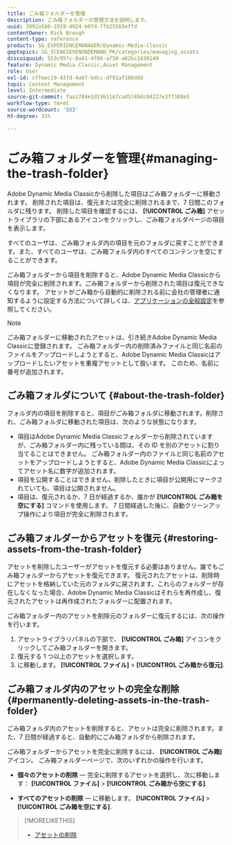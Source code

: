 ```yaml
---
title: ごみ箱フォルダーを管理
description: ごみ箱フォルダーの管理方法を説明します。
uuid: 3992a5b8-1919-4924-b07d-7fb25565effd
contentOwner: Rick Brough
content-type: reference
products: SG_EXPERIENCEMANAGER/Dynamic-Media-Classic
geptopics: SG_SCENESEVENONDEMAND_PK/categories/managing_assets
discoiquuid: 553c95fc-0a41-4f06-af50-a62bc1438149
feature: Dynamic Media Classic,Asset Management
role: User
exl-id: cffeec19-43fd-4a97-bdcc-df81af108ddd
topic: Content Management
level: Intermediate
source-git-commit: faa1784e1d19b1167cad5749dc04227e3ff388e5
workflow-type: tm+mt
source-wordcount: '553'
ht-degree: 31%

---
```


# ごみ箱フォルダーを管理{#managing-the-trash-folder}

Adobe Dynamic Media Classicから削除した項目はごみ箱フォルダーに移動されます。 削除された項目は、復元または完全に削除されるまで、7 日間このフォルダに残ります。 削除した項目を確認するには、 **[!UICONTROL ごみ箱]** アセットライブラリの下部にあるアイコンをクリックし、ごみ箱フォルダページの項目を表示します。

すべてのユーザは、ごみ箱フォルダ内の項目を元のフォルダに戻すことができます。また、すべてのユーザは、ごみ箱フォルダ内のすべてのコンテンツを空にすることができます。

ごみ箱フォルダーから項目を削除すると、Adobe Dynamic Media Classicから項目が完全に削除されます。ごみ箱フォルダーから削除された項目は復元できなくなります。 アセットがごみ箱から自動的に削除される前に会社の管理者に通知するように設定する方法について詳しくは、[アプリケーションの全般設定](application-setup.md#general_settings)を参照してください。

>[!NOTE]
>
>ごみ箱フォルダーに移動されたアセットは、引き続きAdobe Dynamic Media Classicに登録されます。 ごみ箱フォルダー内の削除済みファイルと同じ名前のファイルをアップロードしようとすると、Adobe Dynamic Media Classicはアップロードしたいアセットを重複アセットとして扱います。 このため、名前に番号が追加されます。

## ごみ箱フォルダについて {#about-the-trash-folder}

フォルダ内の項目を削除すると、項目がごみ箱フォルダに移動されます。削除され、ごみ箱フォルダに移動された項目は、次のような状態になります。

* 項目はAdobe Dynamic Media Classicフォルダーから削除されていますが、ごみ箱フォルダー内に残っている間は、その ID を別のアセットに割り当てることはできません。 ごみ箱フォルダー内のファイルと同じ名前のアセットをアップロードしようとすると、Adobe Dynamic Media Classicによってアセット名に数字が追加されます。
* 項目を公開することはできません。削除したときに項目が公開用にマークされていても、項目は公開されません。
* 項目は、復元されるか、7 日が経過するか、誰かが **[!UICONTROL ごみ箱を空にする]** コマンドを使用します。 7 日間経過した後に、自動クリーンアップ操作により項目が完全に削除されます。

## ごみ箱フォルダーからアセットを復元 {#restoring-assets-from-the-trash-folder}

アセットを削除したユーザーがアセットを復元する必要はありません。誰でもごみ箱フォルダーからアセットを復元できます。 復元されたアセットは、削除時にアセットを格納していた元のフォルダに戻されます。これらのフォルダーが存在しなくなった場合、Adobe Dynamic Media Classicはそれらを再作成し、復元されたアセットは再作成されたフォルダーに配置されます。

ごみ箱フォルダー内のアセットを削除元のフォルダーに復元するには、次の操作を行います。

1. アセットライブラリパネルの下部で、 **[!UICONTROL ごみ箱]** アイコンをクリックしてごみ箱フォルダーを開きます。
1. 復元する 1 つ以上のアセットを選択します。
1. に移動します。 **[!UICONTROL ファイル]** > **[!UICONTROL ごみ箱から復元]**.

## ごみ箱フォルダ内のアセットの完全な削除 {#permanently-deleting-assets-in-the-trash-folder}

ごみ箱フォルダ内のアセットを削除すると、アセットは完全に削除されます。また、7 日間が経過すると、自動的にごみ箱フォルダから削除されます。

ごみ箱フォルダーからアセットを完全に削除するには、 **[!UICONTROL ごみ箱]** アイコン。 ごみ箱フォルダーページで、次のいずれかの操作を行います。

* **個々のアセットの削除**  — 完全に削除するアセットを選択し、次に移動します： **[!UICONTROL ファイル]** > **[!UICONTROL ごみ箱から空にする]**.

* **すべてのアセットの削除**  — に移動します。 **[!UICONTROL ファイル]** > **[!UICONTROL ごみ箱を空にする]**.

>[!MORELIKETHIS]
>
>* [アセットの削除](moving-renaming-deleting-assets.md#delete_assets)
